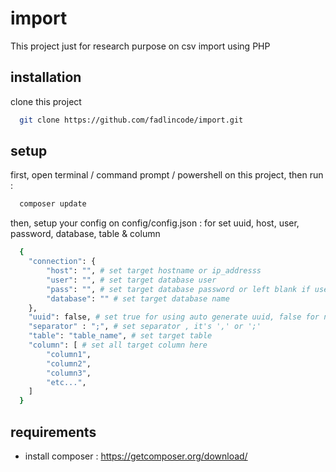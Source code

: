 # import
This project just for research purpose on csv import using PHP

## installation
clone this project
```bash
  git clone https://github.com/fadlincode/import.git
```

## setup
first, open terminal / command prompt / powershell on this project, then run :
```bash
  composer update
```


then, setup your config on config/config.json : for set uuid, host, user, password, database, table & column
```bash
  {
    "connection": {
        "host": "", # set target hostname or ip_addresss
        "user": "", # set target database user
        "pass": "", # set target database password or left blank if use locals
        "database": "" # set target database name
    },
    "uuid": false, # set true for using auto generate uuid, false for not (Auto Increment)
    "separator" : ";", # set separator , it's ',' or ';'
    "table": "table_name", # set target table
    "column": [ # set all target column here
        "column1",
        "column2",
        "column3",
        "etc...",
    ]
  }
```

## requirements
- install composer : https://getcomposer.org/download/
